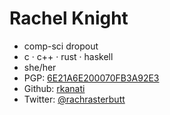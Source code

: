 
# Rachel Knight

- comp-sci dropout
- c &middot; c++ &middot; rust &middot; haskell
- she/her
- PGP: [6E21A6E200070FB3A92E3](rkanati.asc)
- Github: [rkanati](https://github.com/rkanati)
- Twitter: [@rachrasterbutt](https://twitter.com/rachrasterbutt)

